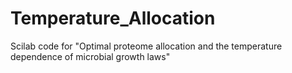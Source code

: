 # Temperature_Allocation
Scilab code for "Optimal proteome allocation and the temperature dependence of microbial growth laws"
